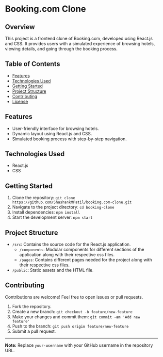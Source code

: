 # Booking.com Clone

## Overview

This project is a frontend clone of Booking.com, developed using React.js and CSS. It provides users with a simulated experience of browsing hotels, viewing details, and going through the booking process.

## Table of Contents

- [Features](#features)
- [Technologies Used](#technologies-used)
- [Getting Started](#getting-started)
- [Project Structure](#project-structure)
- [Contributing](#contributing)
- [License](#license)

## Features

- User-friendly interface for browsing hotels.
- Dynamic layout using React.js and CSS.
- Simulated booking process with step-by-step navigation.

## Technologies Used

- React.js
- CSS

## Getting Started

1. Clone the repository: `git clone https://github.com/ShashankMPatil/booking.com-clone.git`
2. Navigate to the project directory: `cd booking-clone`
3. Install dependencies: `npm install`
4. Start the development server: `npm start`

## Project Structure

- `/src`: Contains the source code for the React.js application.
  - `/components`: Modular components for different sections of the application along with their respective css files.
  - `/pages`: Contains different pages needed for the project along with their respective css files.
- `/public`: Static assets and the HTML file.

## Contributing

Contributions are welcome! Feel free to open issues or pull requests.

1. Fork the repository.
2. Create a new branch: `git checkout -b feature/new-feature`
3. Make your changes and commit them: `git commit -am 'Add new feature'`
4. Push to the branch: `git push origin feature/new-feature`
5. Submit a pull request.

---

**Note:** Replace `your-username` with your GitHub username in the repository URL.
